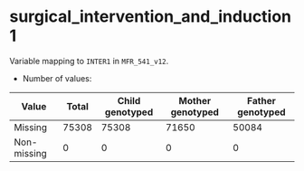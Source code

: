 # surgical_intervention_and_induction1
Variable mapping to `INTER1` in `MFR_541_v12`.
- Number of values:

| Value | Total | Child genotyped | Mother genotyped | Father genotyped |
| ----- | ----- | --------------- | ---------------- | ---------------- |
| Missing | 75308 | 75308 | 71650 | 50084 |
| Non-missing | 0 | 0 | 0 | 0 |



